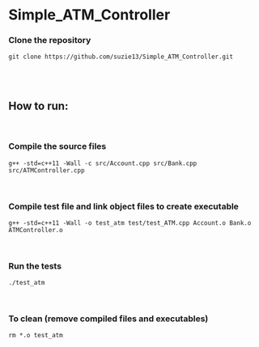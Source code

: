 # Simple_ATM_Controller

### Clone the repository

```
git clone https://github.com/suzie13/Simple_ATM_Controller.git
```
<br>
<br>

## How to run:
<br>

### Compile the source files
```
g++ -std=c++11 -Wall -c src/Account.cpp src/Bank.cpp src/ATMController.cpp
```
<br>

### Compile test file and link object files to create executable
```
g++ -std=c++11 -Wall -o test_atm test/test_ATM.cpp Account.o Bank.o ATMController.o
```
<br>

### Run the tests
```
./test_atm
```
<br>

### To clean (remove compiled files and executables)
```
rm *.o test_atm
```
<br>